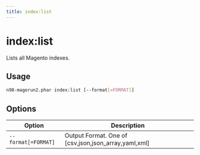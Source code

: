 ```yaml
---
title: index:list
---
```


# index:list

Lists all Magento indexes.

## Usage
```sh
n98-magerun2.phar index:list [--format[=FORMAT]]
```

## Options
| Option              | Description                                         |
|---------------------|-----------------------------------------------------|
| `--format[=FORMAT]` | Output Format. One of [csv,json,json_array,yaml,xml] |

